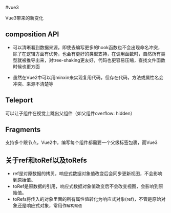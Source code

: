 #vue3

Vue3带来的新变化
## composition API
- 可以清晰看到数据来源，即使去编写更多的hook函数也不会出现命名冲突，除了在逻辑方面有优势，也会有更好的类型支持，在调用函数时，自然所有类型就被推导出来，对tree-shaking更友好，代码也更容易压缩，查找文件函数时候也更方面

- 虽然在Vue2中可以用minxin来实现复用代码，但存在代码，方法或属性名会冲突、来源不清楚等

## Teleport
可以让子组件在视觉上跳出父组件（如父组件overflow: hidden）
## Fragments
支持多个跟节点，Vue2中，编写每个组件都需要一个父级标签包裹，而Vue3




## 关于ref和toRef以及toRefs
- ref是对原数据的拷贝，响应式数据对象值改变后会同步更新视图，不会影响到原始值。
- toRef是原数据的引用，响应式数据对象值改变后不会改变视图，会影响到原始值。
- toRefs将传入的对象里面的所有属性值转化为响应式对象(ref)，不管是原始对象还是响应式对象，常用作`解构赋值`